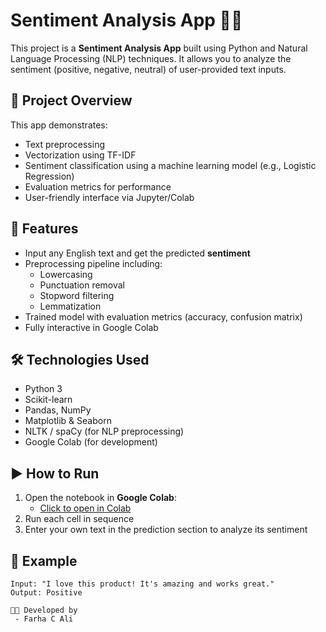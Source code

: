 # Sentiment Analysis App 🧠💬

This project is a **Sentiment Analysis App** built using Python and Natural Language Processing (NLP) techniques. It allows you to analyze the sentiment (positive, negative, neutral) of user-provided text inputs.

## 📁 Project Overview

This app demonstrates:
- Text preprocessing
- Vectorization using TF-IDF
- Sentiment classification using a machine learning model (e.g., Logistic Regression)
- Evaluation metrics for performance
- User-friendly interface via Jupyter/Colab

## 🚀 Features

- Input any English text and get the predicted **sentiment**
- Preprocessing pipeline including:
  - Lowercasing
  - Punctuation removal
  - Stopword filtering
  - Lemmatization
- Trained model with evaluation metrics (accuracy, confusion matrix)
- Fully interactive in Google Colab

## 🛠️ Technologies Used

- Python 3
- Scikit-learn
- Pandas, NumPy
- Matplotlib & Seaborn
- NLTK / spaCy (for NLP preprocessing)
- Google Colab (for development)

## ▶️ How to Run

1. Open the notebook in **Google Colab**:
   - [Click to open in Colab](https://colab.research.google.com/github/Farhacali/sentiment-analysis-app/blob/main/cleaned_sentiment_analysis_app.ipynb)
2. Run each cell in sequence
3. Enter your own text in the prediction section to analyze its sentiment

## 📝 Example

```text
Input: "I love this product! It's amazing and works great."
Output: Positive

👩‍💻 Developed by
 - Farha C Ali
